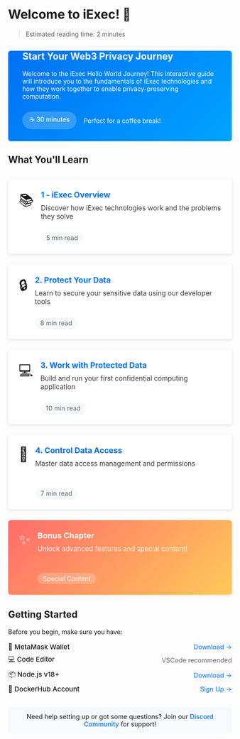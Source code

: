 # Welcome to iExec! 👋

> Estimated reading time: 2 minutes

<div class="hero">
  <div class="hero-content">
    <h2>Start Your Web3 Privacy Journey</h2>
    <p>Welcome to the iExec Hello World Journey! This interactive guide will introduce you to the fundamentals of iExec technologies and how they work together to enable privacy-preserving computation.</p>
    <div class="hero-time">
      <span class="time-badge">☕ 30 minutes</span>
      <p>Perfect for a coffee break!</p>
    </div>
  </div>
</div>

## What You'll Learn

<div class="journey-grid">
  <a href="./1-overview" class="journey-card">
    <div class="card-icon">📚</div>
    <div class="card-content">
      <h3>1 - iExec Overview</h3>
      <p>Discover how iExec technologies work and the problems they solve</p>
      <div class="time-wrapper">
        <span class="time-estimate">5 min read</span>
      </div>
    </div>
  </a>

  <a href="./2-protectData" class="journey-card">
    <div class="card-icon">🔒</div>
    <div class="card-content">
      <h3>2. Protect Your Data</h3>
      <p>Learn to secure your sensitive data using our developer tools</p>
      <div class="time-wrapper">
        <span class="time-estimate">8 min read</span>
      </div>
    </div>
  </a>

  <a href="./3-useProtectedData" class="journey-card">
    <div class="card-icon">💻</div>
    <div class="card-content">
      <h3>3. Work with Protected Data</h3>
      <p>Build and run your first confidential computing application</p>
      <div class="time-wrapper">
        <span class="time-estimate">10 min read</span>
      </div>
    </div>
  </a>
    
  <a href="./4-manageDataAccess" class="journey-card">
    <div class="card-icon">🔑</div>
    <div class="card-content">
      <h3>4. Control Data Access</h3>
      <p>Master data access management and permissions</p>
      <div class="time-wrapper">
        <span class="time-estimate">7 min read</span>
      </div>
    </div>
  </a>
  
  <a href="./5-suprise" class="journey-card special">
    <div class="card-icon">✨</div>
    <div class="card-content">
      <h3>Bonus Chapter</h3>
      <p>Unlock advanced features and special content!</p>
      <div class="time-wrapper">
        <span class="surprise-badge">Special Content</span>
      </div>
    </div>
  </a>
</div>

## Getting Started

Before you begin, make sure you have:

<div class="requirements-list">
  <div class="requirement-item">
    <div class="req-title">🦊 MetaMask Wallet</div>
    <a target="_blank" href="https://chromewebstore.google.com/detail/metamask/nkbihfbeogaeaoehlefnkodbefgpgknn">Download →</a>
  </div>
  
  <div class="requirement-item">
    <div class="req-title">💻 Code Editor</div>
    <p>VSCode recommended</p>
  </div>
  
  <div class="requirement-item">
    <div class="req-title">📦 Node.js v18+</div>
    <a target="_blank" href="https://nodejs.org/en/">Download →</a>
  </div>
  
  <div class="requirement-item">
    <div class="req-title">🐳 DockerHub Account</div>
    <a target="_blank" href="https://hub.docker.com/">Sign Up →</a>
  </div>
</div>

<div class="help-note">
  <p>Need help setting up or got some questions? Join our <a target="_blank" href="https://discord.gg/iexec">Discord Community</a> for support!</p>
</div>

<style>
:root {
  --primary-color: #0070f3;
  --secondary-color: #0051b3;
  --accent-color: #00a3ff;
  --background-light: #f7f9fc;
  --text-primary: #1a1a1a;
  --text-secondary: #666;
  --card-shadow: 0 2px 6px rgba(0, 0, 0, 0.1);
  --card-hover-shadow: 0 8px 24px rgba(0, 0, 0, 0.15);
  --border-radius: 6px;
  --transition: all 0.3s ease;
}

.hero {
  background: linear-gradient(135deg, var(--primary-color), var(--accent-color));
  border-radius: var(--border-radius);
  padding: 0rem 2rem;
  color: white;

}

.hero-content {
  max-width: 800px;
  margin: 0 auto;
  border-top:none;
}

.hero-time {
  margin-top: 1.5rem;
  padding-bottom: 1.5rem;
  display: flex;
  align-items: center;
  gap: 1rem;
}

.time-badge {
  background: rgba(255, 255, 255, 0.2);
  padding: 0.5rem 1rem;
  border-radius: 20px;
  font-weight: 500;
}

.journey-grid {
  display: grid;
  grid-template-columns: repeat(auto-fit, minmax(300px, 1fr));
  gap: 1.5rem;
  margin: 2rem 0;
}

.journey-card {
  background: white;
  border-radius: var(--border-radius);
  padding: 1.5rem;
  box-shadow: var(--card-shadow);
  transition: var(--transition);
  display: flex;
  gap: 1rem;
  text-decoration: none !important;
  color: var(--text-primary);
  position: relative;
  overflow: hidden;
  cursor: pointer;
}

.journey-card * {
  text-decoration: none !important;
}

.card-content {
  text-decoration: none !important;
  display: flex;
  flex-direction: column;
  height: 100%;
  min-height: 120px;
}

.card-content h3 {
  margin: 0 0 0.5rem 0;
  color: var(--primary-color);
  text-decoration: none !important;
  font-size: 1.1rem;
  line-height: 1.3;
}

.card-content p {
  text-decoration: none !important;
  margin: 0;
  color: rgb(60, 60, 67);
  font-size: 0.95rem;
}

.journey-card::before {
  content: '';
  position: absolute;
  top: 0;
  left: 0;
  width: 100%;
  height: 4px;
  background: var(--primary-color);
  transform: scaleX(0);
  transform-origin: left;
  transition: transform 0.3s ease;
}

.journey-card:hover {
  transform: translateY(-4px);
  box-shadow: var(--card-hover-shadow);
}

.journey-card:hover::before {
  transform: scaleX(1);
}

.card-icon {
  font-size: 2rem;
}

.time-wrapper {
  margin-top: auto;
  padding-top: 0.75rem;
}

.time-estimate {
  display: inline-block;
  font-size: 0.9rem;
  color: var(--text-secondary);
  background: var(--background-light);
  padding: 0.25rem 0.75rem;
  border-radius: 12px;
}

.special {
  background: linear-gradient(135deg, #ff6b6b, #feca57);
  color: white;
}

.special h3, .special p, .special .time-estimate {
  color: white;
  text-decoration: none !important;
}

.info-box {
  background: var(--background-light);
  border-radius: var(--border-radius);
  padding: 1.5rem;
  display: flex;
  gap: 1rem;
  margin: 2rem 0;
}

.info-icon {
  font-size: 2rem;
}

.requirements-section {
  background: white;
  border-radius: var(--border-radius);
  padding: 2rem;
  box-shadow: var(--card-shadow);
}

.requirements-grid {
  display: grid;
  grid-template-columns: repeat(auto-fit, minmax(200px, 1fr));
  gap: 1.5rem;
  margin: 1.5rem 0;
}

.requirement-item {
  display: flex;
  align-items: center;
  gap: 1rem;
}

.tool-icon {
  width: 40px;
  height: 40px;
}

.help-box {
  background: var(--background-light);
  border-radius: var(--border-radius);
  padding: 1rem;
  text-align: center;
  margin-top: 2rem;
}

.glossary-link {
  display: inline-block;
  margin-top: 0.5rem;
  color: var(--primary-color);
  text-decoration: none;
}

.glossary-link:hover {
  text-decoration: underline;
}

.surprise-badge {
  background: rgba(255, 255, 255, 0.2);
  padding: 0.25rem 0.75rem;
  border-radius: 20px;
  font-size: 0.9rem;
  margin-top: 0.5rem;
  display: inline-block;
}

.special::before {
  background: linear-gradient(135deg, #ff6b6b, #feca57);
}

.special h3 {
  color: white;
  text-decoration: none !important;
}

.special p, .special .time-estimate {
  color: rgba(255, 255, 255, 0.9);
  text-decoration: none !important;
}

@media (max-width: 768px) {
  .hero {
    padding: 2rem 1rem;
  }
  
  .journey-grid {
    grid-template-columns: 1fr;
  }
  
  .requirements-grid {
    grid-template-columns: 1fr;
  }
}

.requirements-list {
  display: flex;
  flex-direction: column;
  gap: 0.5rem;
  margin: 1rem 0;
  padding-left: 0;
}

.requirement-item {
  display: flex;
  justify-content: space-between;
  align-items: center;
  gap: 1rem;
  text-align: left;
}

.req-title {
  font-size: 0.95rem;
  font-weight: 500;
  color: var(--text-primary);
}

.requirement-item p {
  margin: 0;
  font-size: 0.9rem;
  color: var(--text-secondary);
}

.requirement-item a {
  color: var(--primary-color);
  text-decoration: none;
  font-size: 0.9rem;
}

.requirement-item a:hover {
  text-decoration: underline;
}

.help-note {
  margin-top: 2rem;
  background: var(--background-light);
  border-radius: var(--border-radius);
  padding: 0.75rem 1rem;
}

.help-note p {
  margin: 0;
  font-size: 0.9rem;
  text-align: center;
}

.help-note a {
  color: var(--primary-color);
  text-decoration: none;
  font-weight: 500;
}

.help-note a:hover {
  text-decoration: underline;
}
</style>
